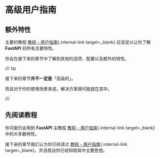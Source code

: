 # 高级用户指南

## 额外特性

主要的教程 [教程 - 用户指南](../tutorial/index.md){.internal-link target=_blank} 应该足以让你了解 **FastAPI** 的所有主要特性。

你会在接下来的章节中了解到其他的选项、配置以及额外的特性。

/// tip

接下来的章节**并不一定是**「高级的」。

而且对于你的使用场景来说，解决方案很可能就在其中。

///

## 先阅读教程

你可能仍会用到 **FastAPI** 主教程 [教程 - 用户指南](../tutorial/index.md){.internal-link target=_blank} 中的大多数特性。

接下来的章节我们认为你已经读过 [教程 - 用户指南](../tutorial/index.md){.internal-link target=_blank}，并且假设你已经知晓其中主要思想。
